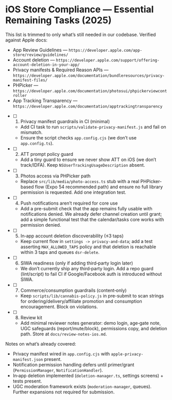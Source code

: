 # iOS Store Compliance — Essential Remaining Tasks (2025)

This list is trimmed to only what’s still needed in our codebase. Verified against Apple docs:

- App Review Guidelines — `https://developer.apple.com/app-store/review/guidelines/`
- Account deletion — `https://developer.apple.com/support/offering-account-deletion-in-your-app/`
- Privacy manifests & Required Reason APIs — `https://developer.apple.com/documentation/bundleresources/privacy-manifest-files/`
- PHPicker — `https://developer.apple.com/documentation/photosui/phpickerviewcontroller`
- App Tracking Transparency — `https://developer.apple.com/documentation/apptrackingtransparency`

- [ ] 1. Privacy manifest guardrails in CI (minimal)
  - Add CI task to run `scripts/validate-privacy-manifest.js` and fail on mismatch.
  - Ensure the script checks `app.config.cjs` (we don’t use `app.config.ts`).

- [ ] 2. ATT prompt policy guard
  - Add a tiny guard to ensure we never show ATT on iOS (we don’t track/IDFA). Keep `NSUserTrackingUsageDescription` absent.

- [ ] 3. Photos access via PHPicker path
  - Replace `src/lib/media/photo-access.ts` stub with a real PHPicker-based flow (Expo 54 recommended path) and ensure no full library permission is requested. Add one integration test.

- [ ] 4. Push notifications aren’t required for core use
  - Add a pre-submit check that the app remains fully usable with notifications denied. We already defer channel creation until grant; add a simple functional test that the calendar/tasks core works with permission denied.

- [ ] 5. In‑app account deletion discoverability (≤3 taps)
  - Keep current flow in `settings -> privacy-and-data`; add a test asserting `MAX_ALLOWED_TAPS` policy and that deletion is reachable within 3 taps and queues `dsr-delete`.

- [ ] 6. SIWA readiness (only if adding third‑party login later)
  - We don’t currently ship any third‑party login. Add a repo guard (lint/script) to fail CI if Google/Facebook auth is introduced without SIWA.

- [ ] 7. Commerce/consumption guardrails (content‑only)
  - Keep `scripts/lib/cannabis-policy.js` in pre-submit to scan strings for ordering/delivery/affiliate promotion and consumption encouragement. Block on violations.

- [ ] 8. Review kit
  - Add minimal reviewer notes generator: demo login, age‑gate note, UGC safeguards (report/mute/block), permissions copy, and deletion path. Store at `docs/review-notes-ios.md`.

Notes on what’s already covered:

- Privacy manifest wired in `app.config.cjs` with `apple-privacy-manifest.json` present.
- Notification permission handling defers until primer/grant (`PermissionManager`, `NotificationHandler`).
- In‑app deletion implemented (`deletion-manager.ts`, settings screens) + tests present.
- UGC moderation framework exists (`moderation-manager`, queues). Further expansions not required for submission.
